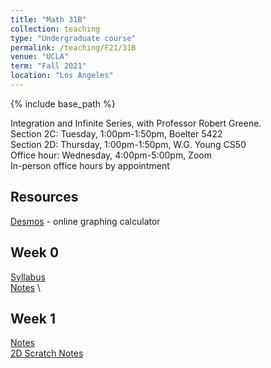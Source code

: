 ```yaml
---
title: "Math 31B"
collection: teaching
type: "Undergraduate course"
permalink: /teaching/F21/31B
venue: "UCLA"
term: "Fall 2021"
location: "Los Angeles"
---
```

{% include base_path %}

Integration and Infinite Series, with Professor Robert Greene. \
Section 2C: Tuesday, 1:00pm-1:50pm, Boelter 5422 \
Section 2D: Thursday, 1:00pm-1:50pm, W.G. Young CS50 \
Office hour: Wednesday, 4:00pm-5:00pm, Zoom \
In-person office hours by appointment
## Resources
[Desmos](https://desmos.com) - online graphing calculator
## Week 0
[Syllabus](/files/31B/syllabus.pdf) \
[Notes](files/31B/week0.pdf) \
## Week 1
[Notes](/files/31B/week1.pdf) \
[2D Scratch Notes](\files/31B/week1-scratch.pdf)
